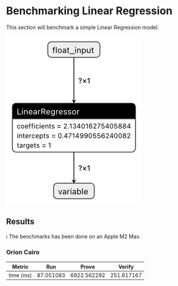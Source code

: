 # Benchmarking Linear Regression

This section will benchmark a simple Linear Regression model. 

![graph netron](linear_regression.onnx.png)

## Results

ℹ️ The benchmarks has been done on an Apple M2 Max.

### Orion Cairo

| Metric    | Run       | Prove       | Verify     |
| --------- | --------- | ----------- | ---------- |
| time (ms) | 87.051083 | 6922.562292 | 251.617167 |